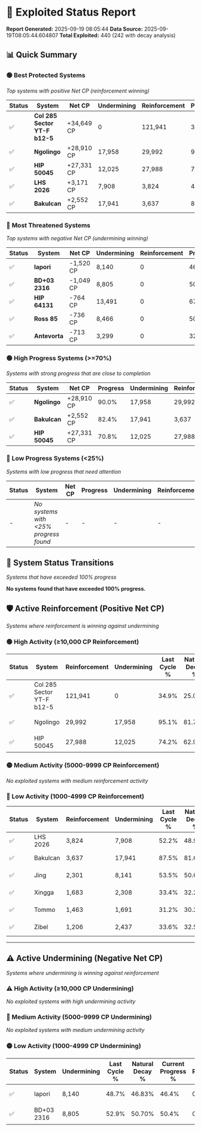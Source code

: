 # 🌟 Exploited Status Report

**Report Generated:** 2025-09-19 08:05:44
**Data Source:** 2025-09-19T08:05:44.604807
**Total Exploited:** 440 (242 with decay analysis)

## 📊 Quick Summary

### 🟢 **Best Protected Systems**
*Top systems with positive Net CP (reinforcement winning)*

| Status | System | Net CP | Undermining | Reinforcement | Progress |
|--------|--------|--------|-------------|---------------|----------|
| ✅ | **Col 285 Sector YT-F b12-5** | +34,649 CP | 0 | 121,941 | 34.9% |
| ✅ | **Ngolingo** | +28,910 CP | 17,958 | 29,992 | 90.0% |
| ✅ | **HIP 50045** | +27,331 CP | 12,025 | 27,988 | 70.8% |
| ✅ | **LHS 2026** | +3,171 CP | 7,908 | 3,824 | 49.9% |
| ✅ | **Bakulcan** | +2,552 CP | 17,941 | 3,637 | 82.4% |

### 🔴 **Most Threatened Systems**
*Top systems with negative Net CP (undermining winning)*

| Status | System | Net CP | Undermining | Reinforcement | Progress |
|--------|--------|--------|-------------|---------------|----------|
| ✅ | **Iapori** | -1,520 CP | 8,140 | 0 | 46.4% |
| ✅ | **BD+03 2316** | -1,049 CP | 8,805 | 0 | 50.4% |
| ✅ | **HIP 64131** | -764 CP | 13,491 | 0 | 67.4% |
| ✅ | **Ross 85** | -736 CP | 8,466 | 0 | 50.4% |
| ✅ | **Antevorta** | -713 CP | 3,299 | 0 | 32.9% |

### 🟢 **High Progress Systems (>=70%)**
*Systems with strong progress that are close to completion*

| Status | System | Net CP | Progress | Undermining | Reinforcement |
|--------|--------|--------|----------|-------------|---------------|
| ✅ | **Ngolingo** | +28,910 CP | 90.0% | 17,958 | 29,992 |
| ✅ | **Bakulcan** | +2,552 CP | 82.4% | 17,941 | 3,637 |
| ✅ | **HIP 50045** | +27,331 CP | 70.8% | 12,025 | 27,988 |

### 🔴 **Low Progress Systems (<25%)**
*Systems with low progress that need attention*

| Status | System | Net CP | Progress | Undermining | Reinforcement |
|--------|--------|--------|----------|-------------|---------------|
| - | *No systems with <25% progress found* | - | - | - | - |
## 🔄 System Status Transitions
*Systems that have exceeded 100% progress*

**No systems found that have exceeded 100% progress.**

## 🛡️ Active Reinforcement (Positive Net CP)
*Systems where reinforcement is winning against undermining*

### 🟢 High Activity (≥10,000 CP Reinforcement)

| Status | System | Reinforcement | Undermining | Last Cycle % | Natural Decay % | Current Progress % | Current CP | Net CP | Activity |
|--------|--------|---------------|-------------|--------------|-----------------|-------------------|------------|--------|----------|
| ✅ | Col 285 Sector YT-F b12-5 | 121,941 | 0 | 34.9% | 25.00% | 34.9% | 122,149 | +34,649 | 🟢 High Reinforcement |
| ✅ | Ngolingo | 29,992 | 17,958 | 95.1% | 81.74% | 90.0% | 315,000 | +28,910 | 🟢 High Reinforcement |
| ✅ | HIP 50045 | 27,988 | 12,025 | 74.2% | 62.99% | 70.8% | 247,800 | +27,331 | 🟢 High Reinforcement |

### 🟡 Medium Activity (5000-9999 CP Reinforcement)

*No exploited systems with medium reinforcement activity*

### 🔴 Low Activity (1000-4999 CP Reinforcement)

| Status | System | Reinforcement | Undermining | Last Cycle % | Natural Decay % | Current Progress % | Current CP | Net CP | Activity |
|--------|--------|---------------|-------------|--------------|-----------------|-------------------|------------|--------|----------|
| ✅ | LHS 2026 | 3,824 | 7,908 | 52.2% | 48.99% | 49.9% | 174,650 | +3,171 | 🔵 Low Reinforcement |
| ✅ | Bakulcan | 3,637 | 17,941 | 87.5% | 81.67% | 82.4% | 288,400 | +2,552 | 🔵 Low Reinforcement |
| ✅ | Jing | 2,301 | 8,141 | 53.5% | 50.66% | 51.2% | 179,200 | +1,903 | 🔵 Low Reinforcement |
| ✅ | Xingga | 1,683 | 2,308 | 33.4% | 32.21% | 32.7% | 114,450 | +1,700 | 🔵 Low Reinforcement |
| ✅ | Tommo | 1,463 | 1,691 | 31.2% | 30.26% | 30.7% | 107,450 | +1,524 | 🔵 Low Reinforcement |
| ✅ | Zibel | 1,206 | 2,437 | 33.6% | 32.56% | 32.9% | 115,149 | +1,195 | 🔵 Low Reinforcement |


---

## ⚠️ Active Undermining (Negative Net CP)
*Systems where undermining is winning against reinforcement*

### ⚠️ High Activity (≥10,000 CP Undermining)

*No exploited systems with high undermining activity*

### 🔶 Medium Activity (5000-9999 CP Undermining)

*No exploited systems with medium undermining activity*

### 🟡 Low Activity (1000-4999 CP Undermining)

| Status | System | Undermining | Last Cycle % | Natural Decay % | Current Progress % | Reinforcement | Current CP | Net CP | Activity |
|--------|--------|-------------|--------------|-----------------|-------------------|---------------|------------|--------|----------|
| ✅ | Iapori | 8,140 | 48.7% | 46.83% | 46.4% | 0 | 162,400 | -1,520 | 🟡 Low Undermining |
| ✅ | BD+03 2316 | 8,805 | 52.9% | 50.70% | 50.4% | 0 | 176,400 | -1,049 | 🟡 Low Undermining |
